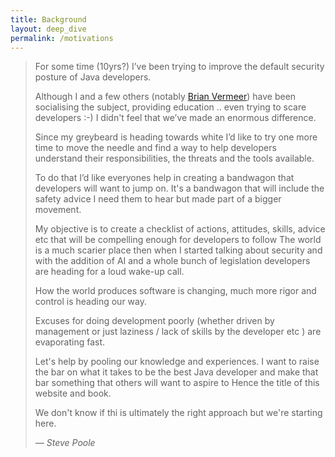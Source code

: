 ```yaml
---
title: Background
layout: deep_dive
permalink: /motivations
---
```



<blockquote>
<p>
For some time (10yrs?)  I’ve been trying to improve the default security posture of Java developers.
</p><p>
Although I and a few others (notably <a href="https://www.linkedin.com/in/brianvermeer/">Brian Vermeer</a>) have been socialising the subject, providing education .. even trying to scare developers :-)  I didn't feel that we’ve made an enormous difference.
</p><p>
Since my greybeard is heading towards white I’d like to try one more time to move the needle and find a way to help developers understand their responsibilities, the threats and the tools available.
</p><p>
To do that I’d like everyones help in creating a bandwagon that developers will want to jump on.  It's a bandwagon that will include the safety advice I need them to hear but made part of a bigger movement.
</p><p>
My objective is to create a checklist of actions, attitudes, skills, advice etc that will be compelling enough for developers to follow
The world is a much scarier place then when I started talking about security and with the addition of AI and a whole bunch of legislation developers are heading for a loud wake-up call.
</p><p>
How the world produces software is changing, much more rigor and control is heading our way.
</p><p>
Excuses for doing development poorly (whether driven by management or just laziness / lack of skills by the developer etc ) are evaporating fast.
</p><p>
Let's help by pooling our knowledge and experiences. I want to raise the bar on what it takes to be the best Java developer and make that bar something that others will want to aspire to
Hence the title of this website and book.
</p><p>
We don't know if thi is ultimately the right approach but we're starting here.
</p>
 <footnote>
 <cite>— Steve Poole</cite>
</footnote>
</blockquote>




